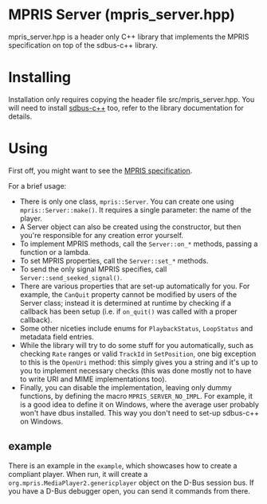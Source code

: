 # MPRIS Server (mpris_server.hpp)

mpris_server.hpp is a header only C++ library that implements the MPRIS
specification on top of the sdbus-c++ library.

# Installing

Installation only requires copying the header file src/mpris_server.hpp. You
will need to install [sdbus-c++](https://github.com/Kistler-Group/sdbus-cpp/) too, refer to the library documentation for details.

# Using

First off, you might want to see the [MPRIS specification](https://specifications.freedesktop.org/mpris-spec/latest/index.html).

For a brief usage:

* There is only one class, `mpris::Server`. You can create one using
  `mpris::Server::make()`. It requires a single parameter: the name of the
  player.
* A Server object can also be created using the constructor, but then you're
  responsible for any creation error yourself.
* To implement MPRIS methods, call the `Server::on_*` methods, passing a
  function or a lambda.
* To set MPRIS properties, call the `Server::set_*` methods.
* To send the only signal MPRIS specifies, call
  `Server::send_seeked_signal()`.
* There are various properties that are set-up automatically for you. For
  example, the `CanQuit` property cannot be modified by users of the Server
  class; instead it is determined at runtime by checking if a callback
  has been setup (i.e. if `on_quit()` was called with a proper callback).
* Some other niceties include enums for `PlaybackStatus`, `LoopStatus` and
  metadata field entries.
* While the library will try to do some stuff for you automatically, such
  as checking `Rate` ranges or valid `TrackId` in `SetPosition`, one big
  exception to this is the `OpenUri` method: this simply gives you a string
  and it's up to you to implement necessary checks (this was done mostly
  not to have to write URI and MIME implementations too).
* Finally, you can disable the implementation, leaving only dummy functions,
  by defining the macro `MPRIS_SERVER_NO_IMPL`. For example, it is a good idea
  to define it on Windows, where the average user probably won't have dbus
  installed. This way you don't need to set-up sdbus-c++ on Windows.

## example

There is an example in the `example`, which showcases how to create a compliant
player. When run, it will create a `org.mpris.MediaPlayer2.genericplayer` object
on the D-Bus session bus. If you have a D-Bus debugger open, you can send it
commands from there.

